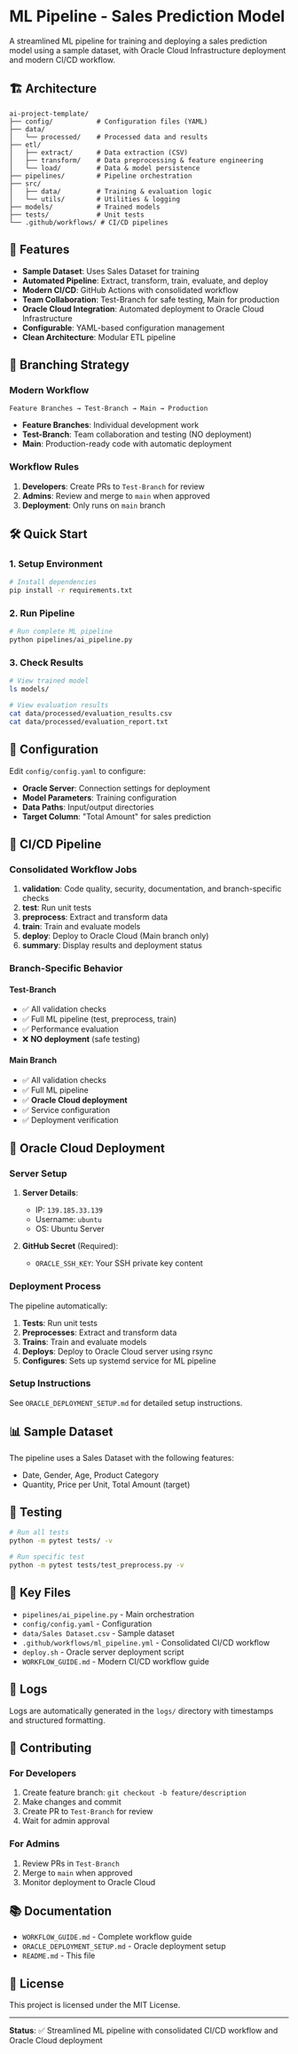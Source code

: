# ML Pipeline - Sales Prediction Model

A streamlined ML pipeline for training and deploying a sales prediction model using a sample dataset, with Oracle Cloud Infrastructure deployment and modern CI/CD workflow.

## 🏗️ Architecture

```
ai-project-template/
├── config/           # Configuration files (YAML)
├── data/
│   └── processed/    # Processed data and results
├── etl/
│   ├── extract/      # Data extraction (CSV)
│   ├── transform/    # Data preprocessing & feature engineering
│   └── load/         # Data & model persistence
├── pipelines/        # Pipeline orchestration
├── src/
│   ├── data/         # Training & evaluation logic
│   └── utils/        # Utilities & logging
├── models/           # Trained models
├── tests/            # Unit tests
└── .github/workflows/ # CI/CD pipelines
```

## 🚀 Features

- **Sample Dataset**: Uses Sales Dataset for training
- **Automated Pipeline**: Extract, transform, train, evaluate, and deploy
- **Modern CI/CD**: GitHub Actions with consolidated workflow
- **Team Collaboration**: Test-Branch for safe testing, Main for production
- **Oracle Cloud Integration**: Automated deployment to Oracle Cloud Infrastructure
- **Configurable**: YAML-based configuration management
- **Clean Architecture**: Modular ETL pipeline

## 🌿 Branching Strategy

### Modern Workflow
```
Feature Branches → Test-Branch → Main → Production
```

- **Feature Branches**: Individual development work
- **Test-Branch**: Team collaboration and testing (NO deployment)
- **Main**: Production-ready code with automatic deployment

### Workflow Rules
1. **Developers**: Create PRs to `Test-Branch` for review
2. **Admins**: Review and merge to `main` when approved
3. **Deployment**: Only runs on `main` branch

## 🛠️ Quick Start

### 1. Setup Environment
```bash
# Install dependencies
pip install -r requirements.txt
```

### 2. Run Pipeline
```bash
# Run complete ML pipeline
python pipelines/ai_pipeline.py
```

### 3. Check Results
```bash
# View trained model
ls models/

# View evaluation results
cat data/processed/evaluation_results.csv
cat data/processed/evaluation_report.txt
```

## 🔧 Configuration

Edit `config/config.yaml` to configure:

- **Oracle Server**: Connection settings for deployment
- **Model Parameters**: Training configuration
- **Data Paths**: Input/output directories
- **Target Column**: "Total Amount" for sales prediction

## 🚀 CI/CD Pipeline

### Consolidated Workflow Jobs

1. **validation**: Code quality, security, documentation, and branch-specific checks
2. **test**: Run unit tests
3. **preprocess**: Extract and transform data
4. **train**: Train and evaluate models
5. **deploy**: Deploy to Oracle Cloud (Main branch only)
6. **summary**: Display results and deployment status

### Branch-Specific Behavior

#### Test-Branch
- ✅ All validation checks
- ✅ Full ML pipeline (test, preprocess, train)
- ✅ Performance evaluation
- ❌ **NO deployment** (safe testing)

#### Main Branch
- ✅ All validation checks
- ✅ Full ML pipeline
- ✅ **Oracle Cloud deployment**
- ✅ Service configuration
- ✅ Deployment verification

## 🚀 Oracle Cloud Deployment

### Server Setup
1. **Server Details**:
   - IP: `139.185.33.139`
   - Username: `ubuntu`
   - OS: Ubuntu Server

2. **GitHub Secret** (Required):
   - `ORACLE_SSH_KEY`: Your SSH private key content

### Deployment Process
The pipeline automatically:
1. **Tests**: Run unit tests
2. **Preprocesses**: Extract and transform data
3. **Trains**: Train and evaluate models
4. **Deploys**: Deploy to Oracle Cloud server using rsync
5. **Configures**: Sets up systemd service for ML pipeline

### Setup Instructions
See `ORACLE_DEPLOYMENT_SETUP.md` for detailed setup instructions.

## 📊 Sample Dataset

The pipeline uses a Sales Dataset with the following features:
- Date, Gender, Age, Product Category
- Quantity, Price per Unit, Total Amount (target)

## 🧪 Testing

```bash
# Run all tests
python -m pytest tests/ -v

# Run specific test
python -m pytest tests/test_preprocess.py -v
```

## 📁 Key Files

- `pipelines/ai_pipeline.py` - Main orchestration
- `config/config.yaml` - Configuration
- `data/Sales Dataset.csv` - Sample dataset
- `.github/workflows/ml_pipeline.yml` - Consolidated CI/CD workflow
- `deploy.sh` - Oracle server deployment script
- `WORKFLOW_GUIDE.md` - Modern CI/CD workflow guide

## 📝 Logs

Logs are automatically generated in the `logs/` directory with timestamps and structured formatting.

## 🤝 Contributing

### For Developers
1. Create feature branch: `git checkout -b feature/description`
2. Make changes and commit
3. Create PR to `Test-Branch` for review
4. Wait for admin approval

### For Admins
1. Review PRs in `Test-Branch`
2. Merge to `main` when approved
3. Monitor deployment to Oracle Cloud

## 📚 Documentation

- `WORKFLOW_GUIDE.md` - Complete workflow guide
- `ORACLE_DEPLOYMENT_SETUP.md` - Oracle deployment setup
- `README.md` - This file

## 📄 License

This project is licensed under the MIT License.

---

**Status**: ✅ Streamlined ML pipeline with consolidated CI/CD workflow and Oracle Cloud deployment
